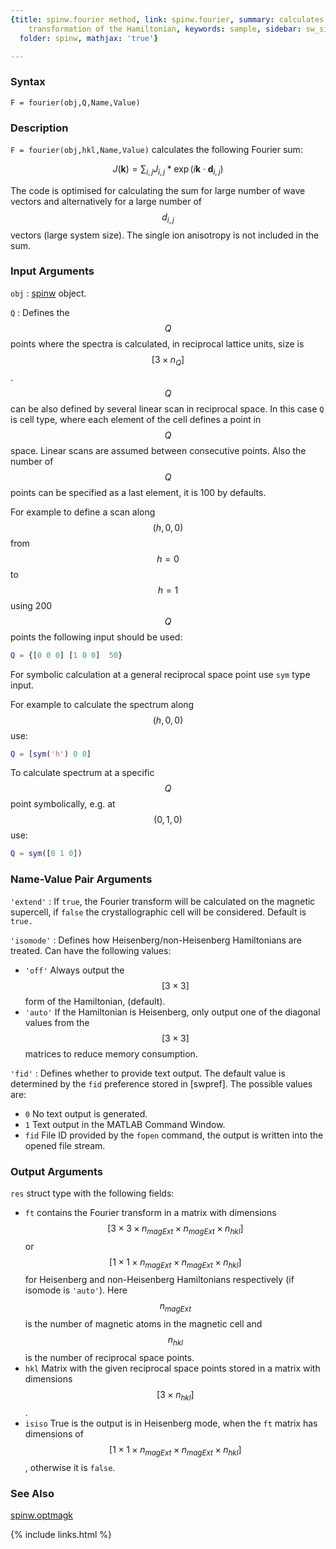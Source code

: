 ```yaml
---
{title: spinw.fourier method, link: spinw.fourier, summary: calculates the Fourier
    transformation of the Hamiltonian, keywords: sample, sidebar: sw_sidebar, permalink: spinw_fourier,
  folder: spinw, mathjax: 'true'}

---
```

  
### Syntax
  
`F = fourier(obj,Q,Name,Value)`
  
### Description
  
`F = fourier(obj,hkl,Name,Value)` calculates the following Fourier sum:
 
$$J(\mathbf{k}) = \sum_{i,j} J_{i,j} * \exp(i \mathbf{k}\cdot \mathbf{d}_{i,j})$$
 
The code is optimised for calculating the sum for large number of wave
vectors and alternatively for a large number of $$d_{i,j}$$ vectors (large
system size). The single ion anisotropy is not included in the sum.
  
### Input Arguments
  
`obj`
: [spinw](spinw) object.
  
`Q`
: Defines the $$Q$$ points where the spectra is calculated, in reciprocal
  lattice units, size is $$[3\times n_{Q}]$$. $$Q$$ can be also defined by
  several linear scan in reciprocal space. In this case `Q` is cell type,
  where each element of the cell defines a point in $$Q$$ space. Linear scans
  are assumed between consecutive points. Also the number of $$Q$$ points can
  be specified as a last element, it is 100 by defaults. 
    
  For example to define a scan along $$(h,0,0)$$ from $$h=0$$ to $$h=1$$ using
  200 $$Q$$ points the following input should be used:
  ```matlab
  Q = {[0 0 0] [1 0 0]  50}
  ```
 
  For symbolic calculation at a general reciprocal space point use `sym`
  type input. 
 
  For example to calculate the spectrum along $$(h,0,0)$$ use:
  ```matlab
  Q = [sym('h') 0 0]
  ```
  To calculate spectrum at a specific $$Q$$ point symbolically, e.g. at
  $$(0,1,0)$$ use:
  ```matlab
  Q = sym([0 1 0])
  ```
  
### Name-Value Pair Arguments
  
`'extend'`
: If `true`, the Fourier transform will be calculated on the
  magnetic supercell, if `false` the crystallographic cell will
  be considered. Default is `true.`
  
`'isomode'`
: Defines how Heisenberg/non-Heisenberg Hamiltonians are
  treated. Can have the following values:
  * `'off'`   Always output the $$[3\times 3]$$ form of the
              Hamiltonian, (default).
  * `'auto'`  If the Hamiltonian is Heisenberg, only output
              one of the diagonal values from the $$[3\times 3]$$
              matrices to reduce memory consumption.
  
`'fid'`
: Defines whether to provide text output. The default value is determined
  by the `fid` preference stored in [swpref]. The possible values are:
  * `0`   No text output is generated.
  * `1`   Text output in the MATLAB Command Window.
  * `fid` File ID provided by the `fopen` command, the output is written
          into the opened file stream.
  
### Output Arguments
  
`res` struct type with the following fields:
* `ft`        contains the Fourier transform in a matrix with dimensions
              $$[3\times 3\times n_{magExt}\times n_{magExt}\times
              n_{hkl}]$$ or $$[1\times 1\times n_{magExt}\times n_{magExt}\times n_{hkl}]$$
              for Heisenberg and non-Heisenberg Hamiltonians respectively
              (if isomode is `'auto'`). Here $$n_{magExt}$$ is the number of
              magnetic atoms in the magnetic cell and $$n_{hkl}$$ is the number
              of reciprocal space points.
* `hkl`       Matrix with the given reciprocal space points stored in a
              matrix with dimensions $$[3\times n_{hkl}]$$.
* `isiso`     True is the output is in Heisenberg mode, when the `ft`
              matrix has dimensions of $$[1\times 1\times n_{magExt}\times n_{magExt}\times n_{hkl}]$$,
              otherwise it is `false`.
  
### See Also
  
[spinw.optmagk](spinw_optmagk)
 

{% include links.html %}
